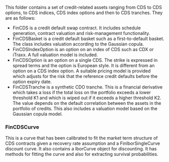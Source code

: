 This folder contains a set of credit-related assets ranging from CDS to CDS options, to CDS indices, CDS index options and then to CDS tranches. They are as follows:
* FinCDS is a credit default swap contract. It includes schedule generation, contract valuation and risk-management functionality.
* FinCDSBasket is a credit default basket such as a first-to-default basket. The class includes valuation according to the Gaussian copula.
* FinCDSIndexOption is an option on an index of CDS such as CDX or iTraxx. A full valuation model is included.
* FinCDSOption is an option on a single CDS. The strike is expressed in spread terms and the option is European style. It is different from an option on a CDS index option. A suitable pricing model is provided which adjusts for the risk that the reference credit defaults before the option expiry date.
* FinCDSTranche is a synthetic CDO tranche. This is a financial derivative which takes a loss if the total loss on the portfolio exceeds a lower threshold K1 and which is wiped out if it exceeds a higher threshold K2. The value depends on the default correlation between the assets in the portfolio of credits. This also includes a valuation model based on the Gaussian copula model.


### FinCDSCurve
This is a curve that has been calibrated to fit the market term structure of CDS contracts given a recovery rate assumption and a FinIborSingleCurve discount curve. It also contains a IborCurve object for discounting. It has methods for fitting the curve and also for extracting survival probabilities.
